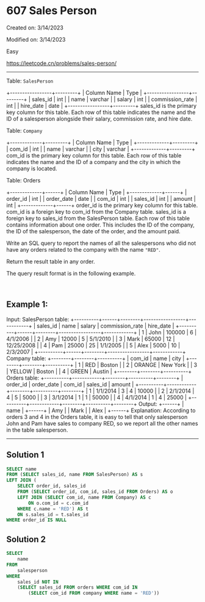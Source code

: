 # 607 Sales Person

Created on: 3/14/2023

Modified on: 3/14/2023

Easy

https://leetcode.cn/problems/sales-person/

---

Table: `SalesPerson`

+-----------------+---------+
| Column Name     | Type    |
+-----------------+---------+
| sales_id        | int     |
| name            | varchar |
| salary          | int     |
| commission_rate | int     |
| hire_date       | date    |
+-----------------+---------+
sales_id is the primary key column for this table.
Each row of this table indicates the name and the ID of a salesperson alongside 
their salary, commission rate, and hire date.
 

Table: `Company`

+-------------+---------+
| Column Name | Type    |
+-------------+---------+
| com_id      | int     |
| name        | varchar |
| city        | varchar |
+-------------+---------+
com_id is the primary key column for this table.
Each row of this table indicates the name and the ID of a company and the city 
in which the company is located.
 

Table: Orders

+-------------+------+
| Column Name | Type |
+-------------+------+
| order_id    | int  |
| order_date  | date |
| com_id      | int  |
| sales_id    | int  |
| amount      | int  |
+-------------+------+
order_id is the primary key column for this table.
com_id is a foreign key to com_id from the Company table.
sales_id is a foreign key to sales_id from the SalesPerson table.
Each row of this table contains information about one order. This includes the 
ID of the company, the ID of the salesperson, the date of the order, and the 
amount paid.
 

Write an SQL query to report the names of all the salespersons who did not have 
any orders related to the company with the name `"RED"`.

Return the result table in any order.

The query result format is in the following example.

 
## Example 1:

Input: 
SalesPerson table:
+----------+------+--------+-----------------+------------+
| sales_id | name | salary | commission_rate | hire_date  |
+----------+------+--------+-----------------+------------+
| 1        | John | 100000 | 6               | 4/1/2006   |
| 2        | Amy  | 12000  | 5               | 5/1/2010   |
| 3        | Mark | 65000  | 12              | 12/25/2008 |
| 4        | Pam  | 25000  | 25              | 1/1/2005   |
| 5        | Alex | 5000   | 10              | 2/3/2007   |
+----------+------+--------+-----------------+------------+
Company table:
+--------+--------+----------+
| com_id | name   | city     |
+--------+--------+----------+
| 1      | RED    | Boston   |
| 2      | ORANGE | New York |
| 3      | YELLOW | Boston   |
| 4      | GREEN  | Austin   |
+--------+--------+----------+
Orders table:
+----------+------------+--------+----------+--------+
| order_id | order_date | com_id | sales_id | amount |
+----------+------------+--------+----------+--------+
| 1        | 1/1/2014   | 3      | 4        | 10000  |
| 2        | 2/1/2014   | 4      | 5        | 5000   |
| 3        | 3/1/2014   | 1      | 1        | 50000  |
| 4        | 4/1/2014   | 1      | 4        | 25000  |
+----------+------------+--------+----------+--------+
Output: 
+------+
| name |
+------+
| Amy  |
| Mark |
| Alex |
+------+
Explanation: 
According to orders 3 and 4 in the Orders table, it is easy to tell that only 
salesperson John and Pam have sales to company RED, so we report all the other 
names in the table salesperson.

---

## Solution 1

``` sql
SELECT name
FROM (SELECT sales_id, name FROM SalesPerson) AS s
LEFT JOIN (
    SELECT order_id, sales_id
    FROM (SELECT order_id, com_id, sales_id FROM Orders) AS o
    LEFT JOIN (SELECT com_id, name FROM Company) AS c
        ON o.com_id = c.com_id
    WHERE c.name = 'RED') AS t
    ON s.sales_id = t.sales_id
WHERE order_id IS NULL
```

## Solution 2

``` sql
SELECT
    name
FROM
    salesperson
WHERE
    sales_id NOT IN
    (SELECT sales_id FROM orders WHERE com_id IN
        (SELECT com_id FROM company WHERE name = 'RED'))
```